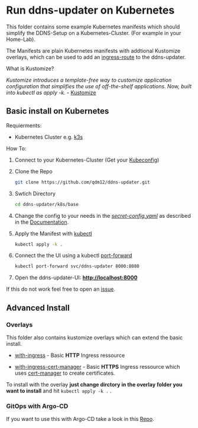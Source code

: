 # Run ddns-updater on Kubernetes

This folder contains some example Kubernetes manifests which should simplify the DDNS-Setup on a Kubernetes-Cluster. (For example in your Home-Lab).

The Manifests are plain Kubernetes manifests with addtional Kustomize overlays, which can be used to add an [ingress-route](https://kubernetes.io/docs/concepts/services-networking/ingress/) to the ddns-updater.

What is Kustomize?

*Kustomize introduces a template-free way to customize application configuration that simplifies the use of off-the-shelf applications. Now, built into kubectl as apply -k.* - [Kustomize](https://kustomize.io/)

## Basic install on Kubernetes

Requierments:

* Kubernetes Cluster e.g. [k3s](https://k3s.io/)

How To:

1. Connect to your Kubernetes-Cluster (Get your [Kubeconfig](https://kubernetes.io/docs/concepts/configuration/organize-cluster-access-kubeconfig/))

2. Clone the Repo

    ```sh
    git clone https://github.com/qdm12/ddns-updater.git
    ```

3. Swtich Directory

    ```sh
    cd ddns-updater/k8s/base
    ```

4. Change the config to your needs in the [*secret-config.yaml*](base/secret-config.yaml) as described in the [Documentation](/README.md#configuration).

5. Apply the Manifest with [kubectl](https://kubernetes.io/docs/reference/kubectl/)

    ```sh
    kubectl apply -k .
    ```

6. Connect the the UI using a kubectl [port-forward](https://kubernetes.io/docs/tasks/access-application-cluster/port-forward-access-application-cluster/)

    ```sh
    kubectl port-forward svc/ddns-updater 8000:8080
    ```

7. Open the ddns-updater-UI: **<http://localhost:8000>**

If this do not work feel free to open an [issue](https://github.com/qdm12/ddns-updater/issues/new/choose).

## Advanced Install

### Overlays

This folder also contains kustomize overlays which can extend the basic install.

* [with-ingress](overlay/with-ingress/) - Basic **HTTP** Ingress ressource

* [with-ingress-cert-manager](overlay/with-ingress-cert-manager/) - Basic **HTTPS** Ingress ressource which uses [cert-manager](https://github.com/cert-manager/cert-manager) to create certificates.

To install with the overlay **just change dirctory in the overlay folder you want to install** and hit `kubectl apply -k .` .

### GitOps with Argo-CD

If you want to use this with Argo-CD take a look in this [Repo](https://github.com/3deep5me/argo-cd-ready-applications).
